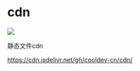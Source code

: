 # cdn

[![](https://data.jsdelivr.com/v1/package/gh/cooldev-cn/cdn/badge)](https://www.jsdelivr.com/package/gh/cooldev-cn/cdn)


静态文件cdn

https://cdn.jsdelivr.net/gh/cooldev-cn/cdn/
